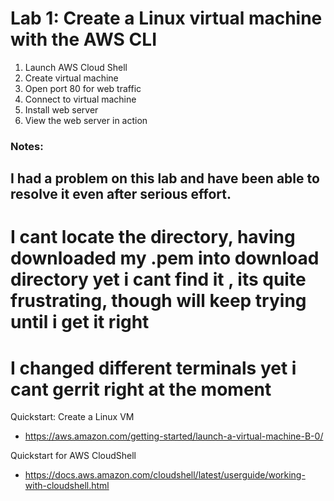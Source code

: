 # Lab 1: Create a Linux virtual machine with the AWS CLI

1. Launch AWS Cloud Shell
3. Create virtual machine
4. Open port 80 for web traffic
5. Connect to virtual machine
6. Install web server
7. View the web server in action

### Notes:

## I had a problem on this lab and have been able to resolve it even after serious effort.

# I cant locate the directory, having downloaded my .pem into download directory yet i cant find it , its quite frustrating, though will keep trying until i get it right

# I changed different terminals yet i cant gerrit right at the moment

Quickstart: Create a Linux VM
* https://aws.amazon.com/getting-started/launch-a-virtual-machine-B-0/

Quickstart for AWS CloudShell
* https://docs.aws.amazon.com/cloudshell/latest/userguide/working-with-cloudshell.html